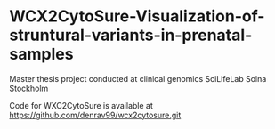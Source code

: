 # WCX2CytoSure-Visualization-of-struntural-variants-in-prenatal-samples
Master thesis project conducted at clinical genomics SciLifeLab Solna Stockholm

Code for WXC2CytoSure is available at https://github.com/denrav99/wcx2cytosure.git

